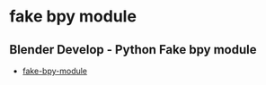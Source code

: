 # fake bpy module


## Blender Develop - Python Fake bpy module

- [fake-bpy-module](https://github.com/nutti/fake-bpy-module)

